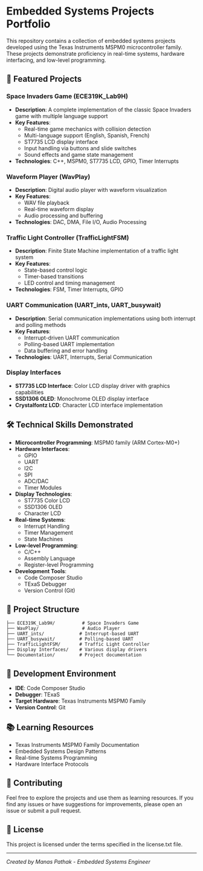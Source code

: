 # Embedded Systems Projects Portfolio

This repository contains a collection of embedded systems projects developed using the Texas Instruments MSPM0 microcontroller family. These projects demonstrate proficiency in real-time systems, hardware interfacing, and low-level programming.

## 🚀 Featured Projects

### Space Invaders Game (ECE319K_Lab9H)
- **Description**: A complete implementation of the classic Space Invaders game with multiple language support
- **Key Features**:
  - Real-time game mechanics with collision detection
  - Multi-language support (English, Spanish, French)
  - ST7735 LCD display interface
  - Input handling via buttons and slide switches
  - Sound effects and game state management
- **Technologies**: C++, MSPM0, ST7735 LCD, GPIO, Timer Interrupts

### Waveform Player (WavPlay)
- **Description**: Digital audio player with waveform visualization
- **Key Features**:
  - WAV file playback
  - Real-time waveform display
  - Audio processing and buffering
- **Technologies**: DAC, DMA, File I/O, Audio Processing

### Traffic Light Controller (TrafficLightFSM)
- **Description**: Finite State Machine implementation of a traffic light system
- **Key Features**:
  - State-based control logic
  - Timer-based transitions
  - LED control and timing management
- **Technologies**: FSM, Timer Interrupts, GPIO

### UART Communication (UART_ints, UART_busywait)
- **Description**: Serial communication implementations using both interrupt and polling methods
- **Key Features**:
  - Interrupt-driven UART communication
  - Polling-based UART implementation
  - Data buffering and error handling
- **Technologies**: UART, Interrupts, Serial Communication

### Display Interfaces
- **ST7735 LCD Interface**: Color LCD display driver with graphics capabilities
- **SSD1306 OLED**: Monochrome OLED display interface
- **Crystalfontz LCD**: Character LCD interface implementation

## 🛠️ Technical Skills Demonstrated

- **Microcontroller Programming**: MSPM0 family (ARM Cortex-M0+)
- **Hardware Interfaces**:
  - GPIO
  - UART
  - I2C
  - SPI
  - ADC/DAC
  - Timer Modules
- **Display Technologies**:
  - ST7735 Color LCD
  - SSD1306 OLED
  - Character LCD
- **Real-time Systems**:
  - Interrupt Handling
  - Timer Management
  - State Machines
- **Low-level Programming**:
  - C/C++
  - Assembly Language
  - Register-level Programming
- **Development Tools**:
  - Code Composer Studio
  - TExaS Debugger
  - Version Control (Git)

## 📁 Project Structure

```
├── ECE319K_Lab9H/          # Space Invaders Game
├── WavPlay/                # Audio Player
├── UART_ints/             # Interrupt-based UART
├── UART_busywait/         # Polling-based UART
├── TrafficLightFSM/       # Traffic Light Controller
├── Display Interfaces/    # Various display drivers
└── Documentation/         # Project documentation
```

## 🔧 Development Environment

- **IDE**: Code Composer Studio
- **Debugger**: TExaS
- **Target Hardware**: Texas Instruments MSPM0 Family
- **Version Control**: Git

## 📚 Learning Resources

- Texas Instruments MSPM0 Family Documentation
- Embedded Systems Design Patterns
- Real-time Systems Programming
- Hardware Interface Protocols

## 🤝 Contributing

Feel free to explore the projects and use them as learning resources. If you find any issues or have suggestions for improvements, please open an issue or submit a pull request.

## 📄 License

This project is licensed under the terms specified in the license.txt file.

---

*Created by Manas Pathak - Embedded Systems Engineer* 